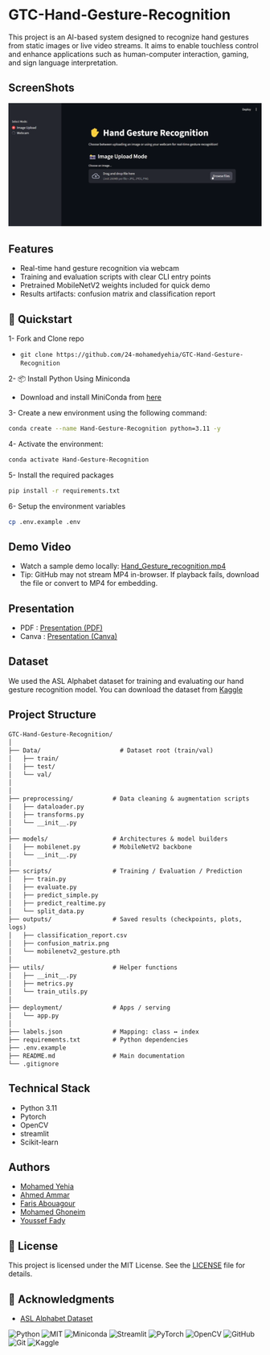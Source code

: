 # GTC-Hand-Gesture-Recognition
This project is an AI-based system designed to recognize hand gestures from static images or live video streams. It aims to enable touchless control and enhance applications such as human-computer interaction, gaming, and sign language interpretation.

## ScreenShots
![ScreenShot](./public/ScreenShot.png)

## Features
- Real-time hand gesture recognition via webcam
- Training and evaluation scripts with clear CLI entry points
- Pretrained MobileNetV2 weights included for quick demo
- Results artifacts: confusion matrix and classification report


## 🚀 Quickstart

1- Fork and Clone repo
 - `git clone https://github.com/24-mohamedyehia/GTC-Hand-Gesture-Recognition`

2- 📦 Install Python Using Miniconda
 - Download and install MiniConda from [here](https://www.anaconda.com/docs/getting-started/miniconda/main#quick-command-line-install)

3- Create a new environment using the following command:
```bash
conda create --name Hand-Gesture-Recognition python=3.11 -y
```

4- Activate the environment:
```bash
conda activate Hand-Gesture-Recognition
```

5- Install the required packages
```bash
pip install -r requirements.txt
```

6- Setup the environment variables
```bash
cp .env.example .env
```
## Demo Video
- Watch a sample demo locally: [Hand_Gesture_recognition.mp4](./public/Hand_Gesture_recognition.mp4)
- Tip: GitHub may not stream MP4 in-browser. If playback fails, download the file or convert to MP4 for embedding.

## Presentation
  - PDF : [Presentation (PDF)](./public/Hand-Gesture-Recognition.pdf)
  - Canva : [Presentation (Canva)](https://www.canva.com/design/DAG0GoYWolQ/xzrvgT9eK9UnoKCGMwtb1g/edit)

## Dataset
We used the ASL Alphabet dataset for training and evaluating our hand gesture recognition model.
You can download the dataset from [Kaggle](https://www.kaggle.com/datasets/grassknoted/asl-alphabet)

## Project Structure
```
GTC-Hand-Gesture-Recognition/
│
├── Data/                      # Dataset root (train/val)
│   ├── train/
│   ├── test/
│   └── val/
│
│
├── preprocessing/           # Data cleaning & augmentation scripts
│   ├── dataloader.py
│   ├── transforms.py
│   └── __init__.py
│
├── models/                  # Architectures & model builders
│   ├── mobilenet.py         # MobileNetV2 backbone
│   └── __init__.py
│
├── scripts/                 # Training / Evaluation / Prediction
│   ├── train.py
│   ├── evaluate.py
│   ├── predict_simple.py
│   ├── predict_realtime.py
│   └── split_data.py
├── outputs/                 # Saved results (checkpoints, plots, logs)
│   ├── classification_report.csv
│   ├── confusion_matrix.png
│   └── mobilenetv2_gesture.pth
│
├── utils/                   # Helper functions       
│   ├── __init__.py
│   ├── metrics.py
│   └── train_utils.py
│
├── deployment/              # Apps / serving
│   └── app.py              
│
├── labels.json              # Mapping: class ↔ index
├── requirements.txt         # Python dependencies
├── .env.example        
├── README.md                # Main documentation
└── .gitignore
```
## Technical Stack
 - Python 3.11
 - Pytorch
 - OpenCV
 - streamlit
 - Scikit-learn

## Authors
- [Mohamed Yehia](https://github.com/24-mohamedyehia)
- [Ahmed Ammar](https://github.com/a7med-3mmar)
- [Faris Abouagour](https://github.com/faris-agour)
- [Mohamed Ghoneim](https://github.com/mohamed-aliii)
- [Youssef Fady](https://github.com/Youssefady)

## 📜 License
This project is licensed under the MIT License. See the [LICENSE](./LICENSE) file for details.

## 📝 Acknowledgments
- [ASL Alphabet Dataset](https://www.kaggle.com/datasets/grassknoted/asl-alphabet)

![Python](https://img.shields.io/badge/python-3.11-blue)
![MIT](https://img.shields.io/badge/MIT-green)
![Miniconda](https://img.shields.io/badge/Miniconda-FF6C37.svg?style=for-the-badge&logo=Miniconda&logoColor=black)
![Streamlit](https://img.shields.io/badge/Streamlit-FF6C37.svg?style=for-the-badge&logo=Streamlit&logoColor=black)
![PyTorch](https://img.shields.io/badge/PyTorch-FF6C37.svg?style=for-the-badge&logo=PyTorch&logoColor=black)
![OpenCV](https://img.shields.io/badge/OpenCV-FF6C37.svg?style=for-the-badge&logo=OpenCV&logoColor=black)
![GitHub](https://img.shields.io/badge/GitHub-FF6C37.svg?style=for-the-badge&logo=GitHub&logoColor=black)
![Git](https://img.shields.io/badge/Git-FF6C37.svg?style=for-the-badge&logo=Git&logoColor=black)
![Kaggle](https://img.shields.io/badge/Kaggle-FF6C37.svg?style=for-the-badge&logo=Kaggle&logoColor=black)


